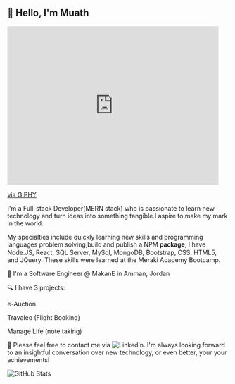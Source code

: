 <h2> 👋 Hello, I'm Muath </h2>

<iframe src="https://giphy.com/embed/gh0RRgkTXedvF0pDc0" width="480" height="360" frameBorder="0" class="giphy-embed" allowFullScreen></iframe><p><a href="https://giphy.com/gifs/city-marketing-public-gh0RRgkTXedvF0pDc0">via GIPHY</a></p>

I'm a Full-stack Developer(MERN stack) who is passionate to learn new technology and turn ideas
into something tangible.I aspire to make my mark in the world.

My specialties include quickly learning new skills and programming languages problem solving,build and publish a NPM  𝐩𝐚𝐜𝐤𝐚𝐠𝐞, I have Node.JS, React, SQL Server, MySql, MongoDB, Bootstrap, CSS, HTML5,   and JQuery. These skills were learned at the Meraki Academy Bootcamp.

🔭 I'm a Software Engineer @ MakanE in Amman, Jordan

🔍 I have 3 projects:
<p>e-Auction</p> 
<p>Travaleo (Flight Booking)</p>
<p>Manage Life (note taking)</p>

💬 Please feel free to contact me via ![LinkedIn](https://img.shields.io/badge/linkedin-%230077B5.svg?style=for-the-badge&logo=linkedin&logoColor=white). I'm always looking forward to an insightful conversation over new technology, or even better, your your achievements!

![GitHub Stats](https://github-readme-stats.vercel.app/api?username=MuathNahhas&theme=radical)

